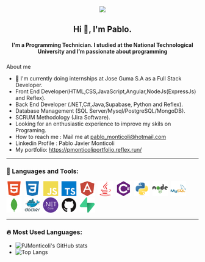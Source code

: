 <div id="header" align="center">
    <img src="https://media.giphy.com/media/Dh5q0sShxgp13DwrvG/giphy.gif" width="200px">
    <h2 align="center">Hi 👋, I'm Pablo.</h2>
    <h4 align="center">I'm a Programming Technician. I studied at the National Technological University and I’m passionate about programming</h4>
</div>

### 
About me
- 🔭 I'm currently doing internships at Jose Guma S.A as a Full Stack Developer.
- Front End Developer(HTML,CSS,JavaScript,Angular,NodeJs(ExpressJs) and Reflex).
- Back End Developer (.NET,C#,Java,Supabase, Python and Reflex).
- Database Management (SQL Server/Mysql/PostgreSQL/MongoDB).
- SCRUM Methodology (Jira Software).
- Looking for an enthusiastic experience to improve my skils on Programing.
- How to reach me : Mail me at pablo_monticoli@hotmail.com
- Linkedin Profile : Pablo Javier Monticoli
- My portfolio: <a href="https://pmonticoliportfolio.reflex.run/" target="_blank">https://pmonticoliportfolio.reflex.run/</a>

---
### 
<div align="left">
    <h3>🔨 Languages and Tools:</h3>
    <div>
        <img src="https://github.com/devicons/devicon/blob/master/icons/html5/html5-plain.svg" 
        alt="HTML" title="HTML" width="40px" height="40px">&nbsp;
        <img src="https://github.com/devicons/devicon/blob/master/icons/css3/css3-plain.svg" 
        alt="CSS" title="CSS" width="40px" height="40px">&nbsp;
        <img src="https://github.com/devicons/devicon/blob/master/icons/javascript/javascript-plain.svg" 
        alt="javascript" title="javascript" width="40px" height="40px">&nbsp;
        <img src="https://raw.githubusercontent.com/devicons/devicon/6910f0503efdd315c8f9b858234310c06e04d9c0/icons/typescript/typescript-original.svg" 
        alt="typecript" title="typescript" width="40px" height="40px">&nbsp;        
        <img src="https://github.com/devicons/devicon/blob/master/icons/angularjs/angularjs-plain.svg" 
        alt="Angular" title="Angular" width="40px" height="40px">&nbsp;
        <img src="https://github.com/devicons/devicon/blob/master/icons/java/java-plain.svg" 
        alt="java" title="java" width="40px" height="40px">&nbsp;
        <img src="https://github.com/devicons/devicon/blob/master/icons/csharp/csharp-plain.svg" 
        alt="c#" title="c#" width="40px" height="40px">&nbsp;
        <img src="https://raw.githubusercontent.com/devicons/devicon/6910f0503efdd315c8f9b858234310c06e04d9c0/icons/python/python-original.svg" 
        alt="python" title="python" width="40px" height="40px">&nbsp;
        <img src="https://raw.githubusercontent.com/devicons/devicon/6910f0503efdd315c8f9b858234310c06e04d9c0/icons/nodejs/nodejs-original-wordmark.svg" 
        alt="nodejs" title="nodejs" width="40px" height="40px">&nbsp;
        <img src="https://raw.githubusercontent.com/devicons/devicon/6910f0503efdd315c8f9b858234310c06e04d9c0/icons/mysql/mysql-original-wordmark.svg" 
        alt="mysql" title="mysql" width="40px" height="40px">&nbsp;
        <img src="https://github.com/devicons/devicon/blob/master/icons/mongodb/mongodb-plain.svg" 
        alt="mongodb" title="mongodb" width="40px" height="40px">&nbsp;
        <img src="https://raw.githubusercontent.com/devicons/devicon/6910f0503efdd315c8f9b858234310c06e04d9c0/icons/docker/docker-original-wordmark.svg" 
        alt="docker" title="docker" width="40px" height="40px">&nbsp;
        <img src="https://raw.githubusercontent.com/devicons/devicon/6910f0503efdd315c8f9b858234310c06e04d9c0/icons/dotnetcore/dotnetcore-original.svg" 
        alt="dotnet" title="dotnet" width="40px" height="40px">&nbsp;        
        <img src="https://raw.githubusercontent.com/devicons/devicon/6910f0503efdd315c8f9b858234310c06e04d9c0/icons/github/github-original.svg" 
        alt="github" title="github" width="40px" height="40px">&nbsp;        
        <img src="https://raw.githubusercontent.com/devicons/devicon/6910f0503efdd315c8f9b858234310c06e04d9c0/icons/supabase/supabase-original.svg" 
        alt="github" title="supabase" width="40px" height="40px">&nbsp;        
    </div>
</div>



---
### 🔥 Most Used Languages:
- ![PJMonticoli's GitHub stats](https://github-readme-stats.vercel.app/api?username=PJMonticoli&show_icons=true&theme=dark)
- ![Top Langs](https://github-readme-stats.vercel.app/api/top-langs/?username=PJMonticoli&layout=compact&theme=dark)

